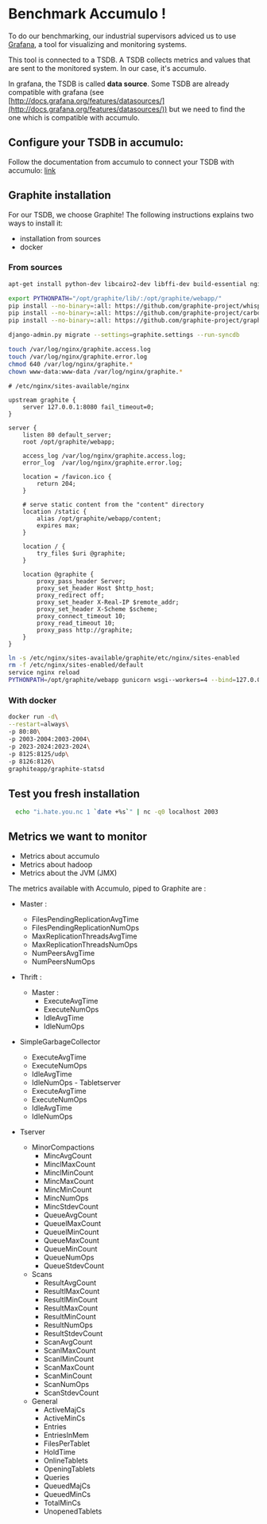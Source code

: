# Benchmark Accumulo !

To do our benchmarking, our industrial supervisors
adviced us to use [Grafana](https://grafana.com/), a tool for visualizing and monitoring systems.

This tool is connected to a TSDB. A TSDB collects metrics and values that are sent to the monitored system. In our case, it's accumulo.

In grafana, the TSDB is called **data source**. Some TSDB are already compatible with grafana (see [http://docs.grafana.org/features/datasources/](http://docs.grafana.org/features/datasources/)) but we need to find the one which is compatible with accumulo.
      

## Configure your TSDB in accumulo:

Follow the documentation from accumulo to connect your TSDB with accumulo: [link](https://github.com/apache/accumulo/blob/master/assemble/conf/templates/hadoop-metrics2-accumulo.properties)


## Graphite installation

For our TSDB, we choose Graphite! The following instructions explains two ways to install it:
   - installation from sources
   - docker

### From sources
  ``` bash
  apt-get install python-dev libcairo2-dev libffi-dev build-essential nginx gunicorn

  export PYTHONPATH="/opt/graphite/lib/:/opt/graphite/webapp/"
  pip install --no-binary=:all: https://github.com/graphite-project/whisper/tarball/master
  pip install --no-binary=:all: https://github.com/graphite-project/carbon/tarball/master
  pip install --no-binary=:all: https://github.com/graphite-project/graphite-web/tarball/master
  
  django-admin.py migrate --settings=graphite.settings --run-syncdb
 
  touch /var/log/nginx/graphite.access.log
  touch /var/log/nginx/graphite.error.log
  chmod 640 /var/log/nginx/graphite.*
  chown www-data:www-data /var/log/nginx/graphite.*
  ```
```nginx
# /etc/nginx/sites-available/nginx

upstream graphite {
    server 127.0.0.1:8080 fail_timeout=0;
}

server {
    listen 80 default_server;
    root /opt/graphite/webapp;

    access_log /var/log/nginx/graphite.access.log;
    error_log  /var/log/nginx/graphite.error.log;

    location = /favicon.ico {
        return 204;
    }

    # serve static content from the "content" directory
    location /static {
        alias /opt/graphite/webapp/content;
        expires max;
    }

    location / {
        try_files $uri @graphite;
    }

    location @graphite {
        proxy_pass_header Server;
        proxy_set_header Host $http_host;
        proxy_redirect off;
        proxy_set_header X-Real-IP $remote_addr;
        proxy_set_header X-Scheme $scheme;
        proxy_connect_timeout 10;
        proxy_read_timeout 10;
        proxy_pass http://graphite;
    }
}
```

```bash
ln -s /etc/nginx/sites-available/graphite/etc/nginx/sites-enabled
rm -f /etc/nginx/sites-enabled/default
service nginx reload
PYTHONPATH=/opt/graphite/webapp gunicorn wsgi--workers=4 --bind=127.0.0.1:8080--log-file=/var/log/gunicorn.log --preload--pythonpath=/opt/graphite/webapp/graphite &
```

### With docker
```bash
docker run -d\
--restart=always\
-p 80:80\
-p 2003-2004:2003-2004\
-p 2023-2024:2023-2024\
-p 8125:8125/udp\
-p 8126:8126\
graphiteapp/graphite-statsd
```


## Test you fresh installation
  ```bash
    echo "i.hate.you.nc 1 `date +%s`" | nc -q0 localhost 2003
  ```



## Metrics we want to monitor

 - Metrics about accumulo
 - Metrics about hadoop
 - Metrics about the JVM (JMX)
 
 The metrics available with Accumulo, piped to Graphite are :
 
 - Master :
   - FilesPendingReplicationAvgTime
   - FilesPendingReplicationNumOps
   - MaxReplicationThreadsAvgTime
   - MaxReplicationThreadsNumOps
   - NumPeersAvgTime
   - NumPeersNumOps
   
  - Thrift :
    - Master :
      - ExecuteAvgTime
      - ExecuteNumOps
      - IdleAvgTime
      - IdleNumOps
   - SimpleGarbageCollector
      - ExecuteAvgTime
      - ExecuteNumOps
      - IdleAvgTime
      - IdleNumOps
    - Tabletserver
      - ExecuteAvgTime
      - ExecuteNumOps
      - IdleAvgTime
      - IdleNumOps
  - Tserver
    - MinorCompactions
      - MincAvgCount
      - MinclMaxCount
      - MinclMinCount
      - MincMaxCount
      - MincMinCount
      - MincNumOps
      - MincStdevCount
      - QueueAvgCount
      - QueuelMaxCount
      - QueuelMinCount
      - QueueMaxCount
      - QueueMinCount
      - QueueNumOps
      - QueueStdevCount  
    - Scans
      - ResultAvgCount
      - ResultlMaxCount
      - ResultlMinCount
      - ResultMaxCount
      - ResultMinCount
      - ResultNumOps
      - ResultStdevCount
      - ScanAvgCount
      - ScanlMaxCount
      - ScanlMinCount
      - ScanMaxCount
      - ScanMinCount
      - ScanNumOps
      - ScanStdevCount
    - General
      - ActiveMajCs
      - ActiveMinCs
      - Entries
      - EntriesInMem
      - FilesPerTablet
      - HoldTime
      - OnlineTablets
      - OpeningTablets
      - Queries
      - QueuedMajCs
      - QueuedMinCs
      - TotalMinCs
      - UnopenedTablets